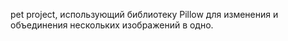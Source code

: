 pet project, использующий библиотеку Pillow для изменения и объединения нескольких изображений в одно.
